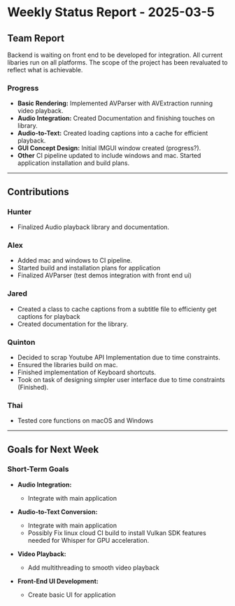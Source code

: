 # Weekly Status Report - 2025-03-5

## Team Report
Backend is waiting on front end to be developed for integration. All current libaries run on all platforms. The scope of the project has been revaluated to reflect what is achievable. 

### Progress
- **Basic Rendering:** Implemented AVParser with AVExtraction running video playback.
- **Audio Integration:** Created Documentation and finishing touches on library.
- **Audio-to-Text:** Created loading captions into a cache for efficient playback. 
- **GUI Concept Design:** Initial IMGUI window created (progress?). 
- **Other** CI pipeline updated to include windows and mac. Started application installation and build plans.

---

## Contributions

### Hunter
- Finalized Audio playback library and documentation. 

### Alex
- Added mac and windows to CI pipeline. 
- Started build and installation plans for application
- Finalized AVParser (test demos integration with front end ui)

### Jared
- Created a class to cache captions from a subtitle file to efficienty get captions for playback
- Created documentation for the library.

### Quinton
- Decided to scrap Youtube API Implementation due to time constraints.
- Ensured the libraries build on mac.
- Finished implementation of Keyboard shortcuts.
- Took on task of designing simpler user interface due to time constraints (Finished).

### Thai
- Tested core functions on macOS and Windows

---

## Goals for Next Week

### Short-Term Goals
- **Audio Integration:**
    - Integrate with main application

- **Audio-to-Text Conversion:**
    - Integrate with main application
    - Possibly Fix linux cloud CI build to install Vulkan SDK features needed for Whisper for GPU acceleration. 

- **Video Playback:**
    - Add multithreading to smooth video playback

- **Front-End UI Development:**
    - Create basic UI for application

